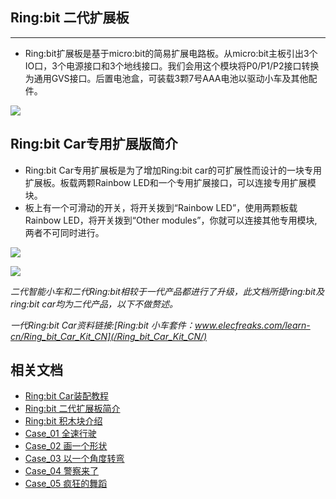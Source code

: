 
## Ring:bit 二代扩展板
---

- Ring:bit扩展板是基于micro:bit的简易扩展电路板。从micro:bit主板引出3个IO口，3个电源接口和3个地线接口。我们会用这个模块将P0/P1/P2接口转换为通用GVS接口。后置电池盒，可装载3颗7号AAA电池以驱动小车及其他配件。

![](https://i.imgur.com/9hlUnYx.png)


## Ring:bit Car专用扩展版简介 


- Ring:bit Car专用扩展板是为了增加Ring:bit car的可扩展性而设计的一块专用扩展板。板载两颗Rainbow LED和一个专用扩展接口，可以连接专用扩展模块。
- 板上有一个可滑动的开关，将开关拨到“Rainbow LED”，使用两颗板载Rainbow LED，将开关拨到“Other modules”，你就可以连接其他专用模块,两者不可同时进行。

![](https://i.imgur.com/74l1cY4.png)

![](https://i.imgur.com/MVoGDx1.jpg)

*二代智能小车和二代Ring:bit相较于一代产品都进行了升级，此文档所提ring:bit及ring:bit car均为二代产品，以下不做赘述。*

*一代Ring:bit Car资料链接:[Ring:bit 小车套件：www.elecfreaks.com/learn-cn/Ring_bit_Car_Kit_CN](/Ring_bit_Car_Kit_CN/)*


## 相关文档
- [Ring:bit Car装配教程](/ring_bit_car_v2_assembly_step.md/)
- [Ring:bit 二代扩展板简介](/ring_bit_v2.md/)
- [Ring:bit 积木块介绍](/ring_bit_car_v2_extensions.md/)
- [Case_01 全速行驶](/ring_bit_car_v2_case_01.md/)
- [Case_02 画一个形状](/ring_bit_car_v2_case_02.md/)
- [Case_03 以一个角度转弯](/ring_bit_car_v2_case_03.md/)
- [Case_04 警察来了](/ring_bit_car_v2_case_04.md/)
- [Case_05 疯狂的舞蹈](/ring_bit_car_v2_case_05.md/)
